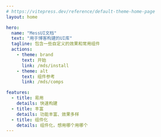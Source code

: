 ```yaml
---
# https://vitepress.dev/reference/default-theme-home-page
layout: home

hero:
  name: "MessUI文档"
  text: "用于博客构建的UI库"
  tagline: 包含一些自定义的效果和常用组件
  actions:
    - theme: brand
      text: 开始
      link: /mds/install
    - theme: alt
      text: 组件参考
      link: /mds/comps

features:
  - title: 易用
    details: 快速构建
  - title: 丰富
    details: 功能丰富、效果多样
  - title: 组件化
    details: 组件化，想用哪个用哪个
---
```

